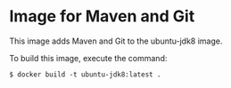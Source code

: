 # Image for Maven and Git
This image adds Maven and Git to the ubuntu-jdk8 image.

To build this image, execute the command:

```
$ docker build -t ubuntu-jdk8:latest .
```

